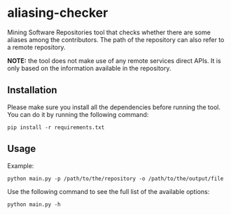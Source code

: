 # aliasing-checker
Mining Software Repositories tool that checks whether there are some aliases among the contributors.
The path of the repository can also refer to a remote repository.

**NOTE:** the tool does not make use of any remote services direct APIs. It is only based on the information available in the repository.

## Installation
Please make sure you install all the dependencies before running the tool. You can do it by running the following command:
```
pip install -r requirements.txt
```

## Usage
Example:
```
python main.py -p /path/to/the/repository -o /path/to/the/output/file
```

Use the following command to see the full list of the available options:
```
python main.py -h
```